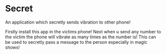 # Secret

An application which secretly sends vibration to other phone!

Firstly install this app in the victims phone!
Next when u send any number to the victim the phone will vibrate as many times as the number is!
This can be used to secretly pass a message to the person especially in magic shows!


